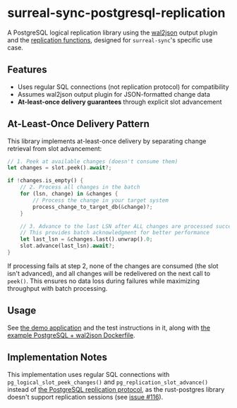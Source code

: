 # surreal-sync-postgresql-replication

A PostgreSQL logical replication library using the [wal2json](https://github.com/eulerto/wal2json) output plugin and the [replication functions](https://www.postgresql.org/docs/current/functions-admin.html#FUNCTIONS-REPLICATION), designed for `surreal-sync`'s specific use case.

## Features

- Uses regular SQL connections (not replication protocol) for compatibility
- Assumes wal2json output plugin for JSON-formatted change data
- **At-least-once delivery guarantees** through explicit slot advancement

## At-Least-Once Delivery Pattern

This library implements at-least-once delivery by separating change retrieval from slot advancement:

```rust
// 1. Peek at available changes (doesn't consume them)
let changes = slot.peek().await?;

if !changes.is_empty() {
    // 2. Process all changes in the batch
    for (lsn, change) in &changes {
        // Process the change in your target system
        process_change_to_target_db(&change)?;
    }

    // 3. Advance to the last LSN after ALL changes are processed successfully
    // This provides batch acknowledgment for better performance
    let last_lsn = &changes.last().unwrap().0;
    slot.advance(last_lsn).await?;
}
```

If processing fails at step 2, none of the changes are consumed (the slot isn't advanced), and all changes will be redelivered on the next call to `peek()`. This ensures no data loss during failures while maximizing throughput with batch processing.

## Usage

See [the demo application](./src/main.rs) and the test instructions in it, along with [the example PostgreSQL + wal2json Dockerfile](./Dockerfile.postgres16.wal2json).

## Implementation Notes

This implementation uses regular SQL connections with `pg_logical_slot_peek_changes()` and `pg_replication_slot_advance()` instead of [the PostgreSQL replication protocol](https://www.postgresql.org/docs/current/protocol-replication.html), as the rust-postgres library doesn't support replication sessions (see [issue #116](https://github.com/rust-postgres/rust-postgres/issues/116)).
